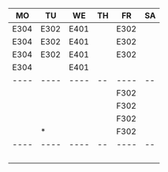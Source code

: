 |MO  |TU  |WE  |TH|FR  |SA|
|----|----|----|--|----|--|
|E304|E302|E401|  |E302|  |
|E304|E302|E401|  |E302|  |
|E304|E302|E401|  |E302|  |
|E304|    |E401|  |    |  |
|----|----|----|--|----|--|
|    |    |    |  |F302|  |
|    |    |    |  |F302|  |
|    |    |    |  |F302|  |
|    |*   |    |  |F302|  |
|----|----|----|--|----|--|
|    |    |    |  |    |  |
|    |    |    |  |    |  |
|    |    |    |  |    |  |
|    |    |    |  |    |  |
